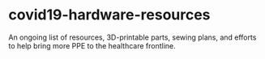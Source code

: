 # covid19-hardware-resources
An ongoing list of resources, 3D-printable parts, sewing plans, and efforts to help bring more PPE to the healthcare frontline.
